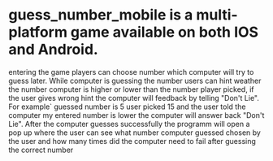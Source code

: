 # guess_number_mobile is a multi-platform game available on both IOS and Android.
entering the game players can choose number which computer will try to guess later. While computer is guessing the number users can hint weather the number computer is higher or lower than the number player picked, if the user gives wrong hint the computer will feedback by telling "Don't Lie". 
For example` guessed number is 5 user picked 15 and the user told the computer my entered number is lower the computer will answer back "Don't Lie".
After the computer guesses successfully the programm will open a pop up where the user can see what number computer guessed chosen by the user and how many times did the computer need to fail after guessing the correct number 
